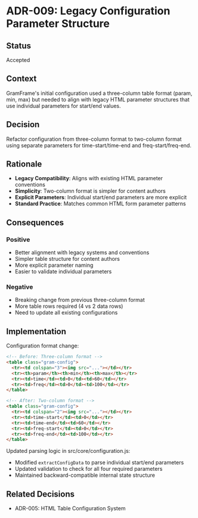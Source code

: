 # ADR-009: Legacy Configuration Parameter Structure

## Status
Accepted

## Context
GramFrame's initial configuration used a three-column table format (param, min, max) but needed to align with legacy HTML parameter structures that use individual parameters for start/end values.

## Decision
Refactor configuration from three-column format to two-column format using separate parameters for time-start/time-end and freq-start/freq-end.

## Rationale
- **Legacy Compatibility**: Aligns with existing HTML parameter conventions
- **Simplicity**: Two-column format is simpler for content authors
- **Explicit Parameters**: Individual start/end parameters are more explicit
- **Standard Practice**: Matches common HTML form parameter patterns

## Consequences
### Positive
- Better alignment with legacy systems and conventions
- Simpler table structure for content authors
- More explicit parameter naming
- Easier to validate individual parameters

### Negative
- Breaking change from previous three-column format
- More table rows required (4 vs 2 data rows)
- Need to update all existing configurations

## Implementation
Configuration format change:
```html
<!-- Before: Three-column format -->
<table class="gram-config">
  <tr><td colspan="3"><img src="..."></td></tr>
  <tr><th>param</th><th>min</th><th>max</th></tr>
  <tr><td>time</td><td>0</td><td>60</td></tr>
  <tr><td>freq</td><td>0</td><td>100</td></tr>
</table>

<!-- After: Two-column format -->
<table class="gram-config">
  <tr><td colspan="2"><img src="..."></td></tr>
  <tr><td>time-start</td><td>0</td></tr>
  <tr><td>time-end</td><td>60</td></tr>
  <tr><td>freq-start</td><td>0</td></tr>
  <tr><td>freq-end</td><td>100</td></tr>
</table>
```

Updated parsing logic in src/core/configuration.js:
- Modified `extractConfigData` to parse individual start/end parameters
- Updated validation to check for all four required parameters
- Maintained backward-compatible internal state structure

## Related Decisions
- ADR-005: HTML Table Configuration System